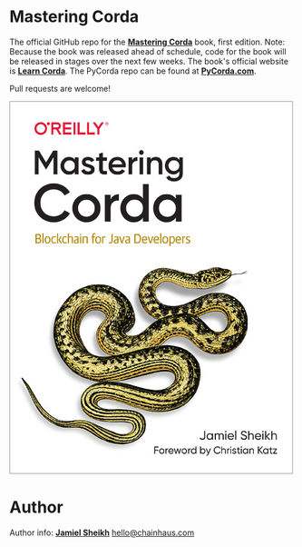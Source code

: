 # Mastering Corda
The official GitHub repo for the **[Mastering Corda](https://www.amazon.com/Mastering-Corda-Building-Distributed-Applications/dp/149204718X)** book, first edition. Note: Because the book was released ahead of schedule, code for the book will be released in stages over the next few weeks. The book's official website is **[Learn Corda](https://learncorda.com)**. The PyCorda repo can be found at **[PyCorda.com](http://pycorda.com)**.

Pull requests are welcome!

![Mastering Corda](/images/bookcover.jpg)

# Author
Author info: **[Jamiel Sheikh](https://jamiel.io)**
hello@chainhaus.com
